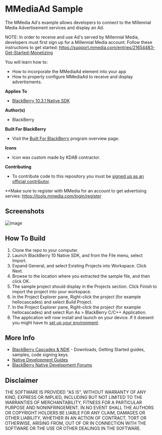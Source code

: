 # MMediaAd Sample

The MMedia Ad's example allows developers to connect to the Millennial Media
Advertisement services and display an Ad.

NOTE: In order to receive and use Ad's served by Millennial Media, developers
      must first sign up for a Millennial Media account. Follow these 
      instructions to get started:
      https://support.mmedia.com/entries/21654483-Get-Started-Monetizing

You will learn how to:
- How to incorporate the MMediaAd element into your app
- How to properly configure MMediaAd to receive and display advertisments.

**Applies To**

* [BlackBerry 10.3.1 Native SDK](https://developer.blackberry.com/native/downloads/)

**Author(s)** 

* BlackBerry

**Built For BlackBerry**

* Visit the [Built For BlackBerry](https://developer.blackberry.com/builtforblackberry/documentation/overview.html) program overview page.

**Icons**

* Icon was custom made by KDAB contractor.

**Contributing**

* To contribute code to this repository you must be [signed up as an official contributor](http://blackberry.github.com/howToContribute.html).

**Make sure to register with MMedia for an account to get advertising servies: https://tools.mmedia.com/login/register


## Screenshots ##

![image](https://raw.github.com/blackberry/Cascades-Samples/master/mmediaad/_screenshots/mmediaad_screenshot.png)

## How To Build

1. Clone the repo to your computer.
2. Launch BlackBerry 10 Native SDK, and from the File menu, select Import.
3. Expand General, and select Existing Projects into Workspace. Click Next.
4. Browse to the location where you extracted the sample file, and then click OK.
5. The sample project should display in the Projects section. 
   Click Finish to import the project into your workspace.
6. In the Project Explorer pane, Right-click the project (for example hellocascades) 
   and select Build Project.
7. In the Project Explorer pane, Right-click the project (for example hellocascades) 
   and select Run As > BlackBerry C/C++ Application.
8. The application will now install and launch on your device. If it doesent you might
   have to [set up your environment](http://developer.blackberry.com/cascades/documentation/getting_started/setting_up.html).


## More Info

* [BlackBerry Cascades & NDK](https://developer.blackberry.com/native) - Downloads, Getting Started guides, samples, code signing keys.
* [Native Development Guides](https://developer.blackberry.com/native/documentation/cascades/)
* [BlackBerry Native Development Forums](https://developer.blackberry.com/native/documentation/cascades/)


## Disclaimer

THE SOFTWARE IS PROVIDED "AS IS", WITHOUT WARRANTY OF ANY KIND, EXPRESS OR IMPLIED, INCLUDING BUT NOT LIMITED TO THE WARRANTIES OF MERCHANTABILITY, FITNESS FOR A PARTICULAR PURPOSE AND NONINFRINGEMENT. IN NO EVENT SHALL THE AUTHORS OR COPYRIGHT HOLDERS BE LIABLE FOR ANY CLAIM, DAMAGES OR OTHER LIABILITY, WHETHER IN AN ACTION OF CONTRACT, TORT OR OTHERWISE, ARISING FROM, OUT OF OR IN CONNECTION WITH THE SOFTWARE OR THE USE OR OTHER DEALINGS IN THE SOFTWARE.




